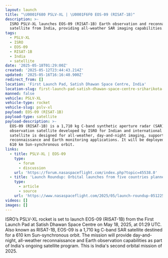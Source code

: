 ```yaml
---
layout: launch
title: "\U0001F680 PSLV-XL | \U0001F6F0 EOS-09 (RISAT-1B)"
description: >-
  ISRO PSLV-XL launches EOS-09 (RISAT-1B) Earth observation and reconnaissance
  satellite from India, providing all-weather SAR imaging capabilities.
tags:
  - PSLV-XL
  - ISRO
  - EOS-09
  - RISAT-1B
  - India
  - satellite
date: '2025-05-18T01:29:00Z'
created: '2025-05-12T23:44:43.214Z'
updated: '2025-05-16T16:16:40.900Z'
redirect_from: []
location: 'First Launch Pad, Satish Dhawan Space Centre, India'
location-slug: first-launch-pad-satish-dhawan-space-centre-sriharikota-india
manned: false
vehicle: PSLV-XL
vehicle-type: rocket
vehicle-slug: pslv-xl
payload: EOS-09 (RISAT-1B)
payload-type: satellite
payload-description: >-
  EOS-09 (RISAT-1B) is a 1,710 kg C-band synthetic aperture radar (SAR) Earth
  observation satellite developed by ISRO for Indian and international use. The
  satellite is designed for all-weather, day-and-night imaging, supporting
  reconnaissance and Earth monitoring applications. It will be deployed into a
  610 km Sun-synchronous orbit.
links:
  - title: PSLV-XL | EOS-09
    type:
      - forum
      - discussion
    url: 'https://forum.nasaspaceflight.com/index.php?topic=45538.0'
  - title: 'Launch Roundup: Orbital launches from five countries planned'
    type:
      - article
      - source
    url: 'https://www.nasaspaceflight.com/2025/05/launch-roundup-051225/'
videos: []
images: []
---
```

ISRO’s PSLV-XL rocket is set to launch EOS-09 (RISAT-1B) from the First Launch Pad at Satish Dhawan Space Centre on May 18, 2025, at 01:29 UTC. Also known as RISAT-1B, EOS-09 is a 1,710 kg C-band SAR satellite destined for a 610 km Sun-synchronous orbit. The mission will provide day-and-night, all-weather reconnaissance and Earth observation capabilities as part of India's ongoing satellite program. This is India's second orbital mission of 2025.
